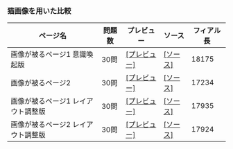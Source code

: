 ### 猫画像を用いた比較

| ページ名 | 問題数 | プレビュー | ソース | フィアル長 |
----|----|----|----|----|
| 画像が被るページ1 意識喚起版 | 30問 | [[プレビュー]](http://blog.henryfren.ch/pages/cat-all-overlap.html) | [[ソース]](https://raw.githubusercontent.com/zchenry/pages/master/cat-all-overlap.html) | 18175 |
| 画像が被るページ2 | 30問 | [[プレビュー]](http://blog.henryfren.ch/pages/cat-all-overlap-2.html) | [[ソース]](https://raw.githubusercontent.com/zchenry/pages/master/cat-all-overlap-2.html) | 17234 |
| 画像が被るページ1 レイアウト調整版 | 30問 | [[プレビュー]](http://blog.henryfren.ch/pages/cat-all-overlap-style.html) | [[ソース]](https://raw.githubusercontent.com/zchenry/pages/master/cat-all-overlap-style.html) | 17935 |
| 画像が被るページ2 レイアウト調整版 | 30問 | [[プレビュー]](http://blog.henryfren.ch/pages/cat-all-overlap-style-2.html) | [[ソース]](https://raw.githubusercontent.com/zchenry/pages/master/cat-all-overlap-style-2.html) | 17924 |
